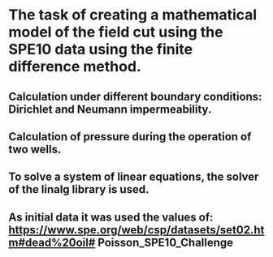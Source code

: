 # The task of creating a mathematical model of the field cut using the SPE10 data using the finite difference method.

## Calculation under different boundary conditions: Dirichlet and Neumann impermeability.

## Calculation of pressure during the operation of two wells.

## To solve a system of linear equations, the solver of the linalg library is used.

## As initial data it was used the values of: https://www.spe.org/web/csp/datasets/set02.htm#dead%20oil# Poisson_SPE10_Challenge
